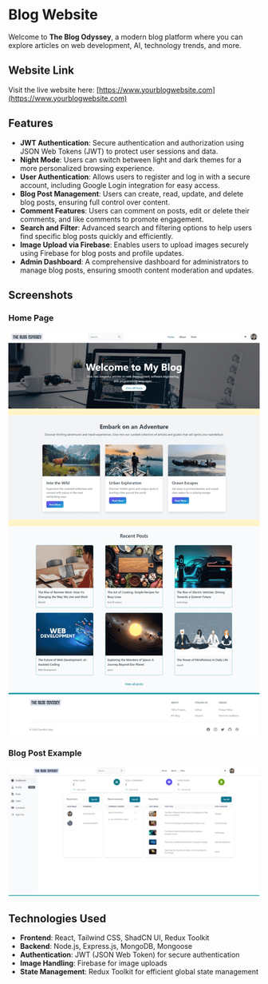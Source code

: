 # Blog Website

Welcome to **The Blog Odyssey**, a modern blog platform where you can explore articles on web development, AI, technology trends, and more.

## Website Link

Visit the live website here: [https://www.yourblogwebsite.com](https://www.yourblogwebsite.com)

## Features

- **JWT Authentication**: Secure authentication and authorization using JSON Web Tokens (JWT) to protect user sessions and data.
- **Night Mode**: Users can switch between light and dark themes for a more personalized browsing experience.
- **User Authentication**: Allows users to register and log in with a secure account, including Google Login integration for easy access.
- **Blog Post Management**: Users can create, read, update, and delete blog posts, ensuring full control over content.
- **Comment Features**: Users can comment on posts, edit or delete their comments, and like comments to promote engagement.
- **Search and Filter**: Advanced search and filtering options to help users find specific blog posts quickly and efficiently.
- **Image Upload via Firebase**: Enables users to upload images securely using Firebase for blog posts and profile updates.
- **Admin Dashboard**: A comprehensive dashboard for administrators to manage blog posts, ensuring smooth content moderation and updates.


## Screenshots

### Home Page
![Home Page](/image/home.png)

### Blog Post Example
![Blog Post](/image/dashboard.png)

## Technologies Used

- **Frontend**: React, Tailwind CSS, ShadCN UI, Redux Toolkit
- **Backend**: Node.js, Express.js, MongoDB, Mongoose
- **Authentication**: JWT (JSON Web Token) for secure authentication
- **Image Handling**: Firebase for image uploads
- **State Management**: Redux Toolkit for efficient global state management


